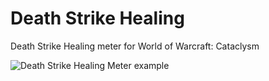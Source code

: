 # Death Strike Healing
Death Strike Healing meter for World of Warcraft: Cataclysm

![Death Strike Healing Meter example](example.gif)
